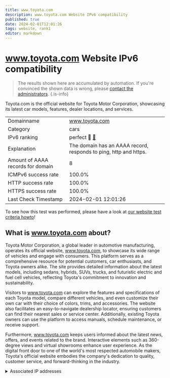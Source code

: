 ```yaml
---
title: www.toyota.com
description: www.toyota.com Website IPv6 compatibility
published: true
date: 2024-02-01T12:01:26
tags: website, rank1
editor: markdown
---
```


# www.toyota.com Website IPv6 compatibility

> The results shown here are accumulated by automation. If you're convinced the shown data is wrong, please [contact the administrators](/howto/chat). 
{.is-info}

Toyota.com is the official website for Toyota Motor Corporation, showcasing its latest car models, features, dealer locations, and services.


|   |   |
| - | - |
| Domainname | www.toyota.com
| Category | cars |
| IPv6 ranking | perfect :1st_place_medal: [🔗](/howto/ranking) |
| Explanation | The domain has an AAAA record, responds to ping, http and https. |
| Amount of AAAA records for domain | 8 |
| ICMPv6 success rate | 100.0%|
| HTTP success rate | 100.0% |
| HTTPS success rate | 100.0% |
| Last Check Timestamp | 2024-02-01 12:01:26 |

To see how this test was performed, please have a look at [our website test criteria howto](/howto/testcriteria/website)!


## What is www.toyota.com about?
Toyota Motor Corporation, a global leader in automotive manufacturing, operates its official website, www.toyota.com, to showcase its wide range of vehicles and engage with consumers. This platform serves as a comprehensive resource for potential customers, car enthusiasts, and Toyota owners alike. The site provides detailed information about the latest models, including sedans, hybrids, SUVs, trucks, and futuristic electric and fuel cell vehicles, reflecting Toyota's commitment to innovation and sustainability.

Visitors to www.toyota.com can explore the features and specifications of each Toyota model, compare different vehicles, and even customize their own car with their choice of colors, trims, and accessories. The website also facilitates an easy-to-navigate dealership locator, ensuring customers can find their nearest sales or service center. Additionally, existing Toyota owners can use the platform to access manuals, schedule maintenance, or receive support.

Furthermore, www.toyota.com keeps users informed about the latest news, offers, and events related to the brand. Interactive elements such as 360-degree views and virtual showrooms enhance user experience. As the digital front door to one of the world's most respected automobile makers, Toyota's official website embodies the company's dedication to quality, customer service, and forward-thinking in the industry.



<details>
<summary>Associated IP addresses</summary>

2600:9000:2315:bc00:9:3aa4:d340:93a1

2600:9000:2315:e800:9:3aa4:d340:93a1

2600:9000:2315:5e00:9:3aa4:d340:93a1

2600:9000:2315:6000:9:3aa4:d340:93a1

2600:9000:2315:f600:9:3aa4:d340:93a1

2600:9000:2315:2200:9:3aa4:d340:93a1

2600:9000:2315:dc00:9:3aa4:d340:93a1

2600:9000:2315:ec00:9:3aa4:d340:93a1

</details>
